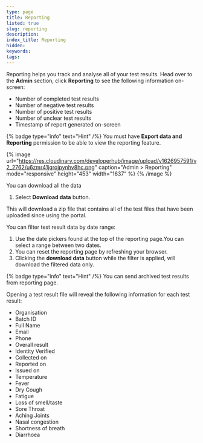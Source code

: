 ```yaml
---
type: page
title: Reporting
listed: true
slug: reporting
description: 
index_title: Reporting
hidden: 
keywords: 
tags: 
---
```


Reporting helps you track and analyse all of your test results. Head over to the **Admin** section, click **Reporting** to see the following information on-screen:

- Number of completed test results
- Number of negative test results
- Number of positive test results
- Number of unclear test results
- Timestamp of report generated on-screen

{% badge type="info" text="Hint" /%} You must have **Export data and Reporting** permission to be able to view the reporting feature.

{% image url="https://res.cloudinary.com/developerhub/image/upload/v1626957591/v2_2762/u6zmr41jqrqjpynhv8hc.png" caption="Admin &gt; Reporting" mode="responsive" height="453" width="1637" %}
{% /image %}

You can download all the data

1. Select **Download data** button.

This will download a zip file that contains all of the test files that have been uploaded since using the portal.

You can filter test result data by date range:

1. Use the date pickers found at the top of the reporting page.You can select a range between two dates.
2. You can reset the reporting page by refreshing your browser.
3. Clicking the **download data** button while the filter is applied, will download the filtered data only.

{% badge type="info" text="Hint" /%} You can send archived test results from reporting page.

Opening a test result file will reveal the following information for each test result:

- Organisation
- Batch ID
- Full Name
- Email
- Phone
- Overall result
- Identity Verified 
- Collected on
- Reported on
- Issued on
- Temperature
- Fever
- Dry Cough
- Fatigue
- Loss of smell/taste
- Sore Throat
- Aching Joints
- Nasal congestion
- Shortness of breath
- Diarrhoea